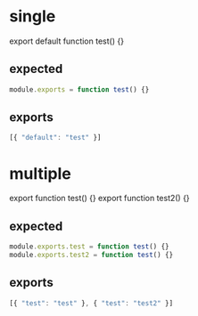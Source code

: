 # single
export default function test() {}

## expected
```js
module.exports = function test() {}
```
## exports
```js
[{ "default": "test" }]
```

# multiple
export function test() {}
export function test2() {}

## expected
```js
module.exports.test = function test() {}
module.exports.test2 = function test() {}
```
## exports
```js
[{ "test": "test" }, { "test": "test2" }]
```